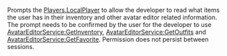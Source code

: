 Prompts the [Players.LocalPlayer](https://developer.roblox.com/en-us/api-reference/property/Players/LocalPlayer) to allow the developer to read what items the user has in their inventory and other avatar editor related information. The prompt needs to be confirmed by the user for the developer to use [AvatarEditorService:GetInventory](https://developer.roblox.com/en-us/api-reference/function/AvatarEditorService/GetInventory), [AvatarEditorService:GetOutfits](https://developer.roblox.com/en-us/api-reference/function/AvatarEditorService/GetOutfits) and [AvatarEditorService:GetFavorite](https://developer.roblox.com/en-us/api-reference/function/AvatarEditorService/GetFavorite). Permission does not persist between sessions.